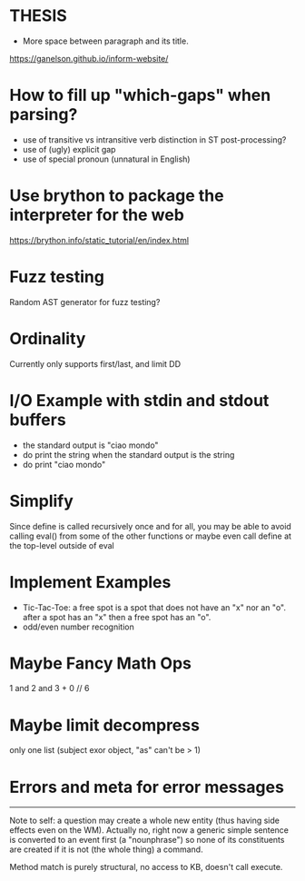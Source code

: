 # THESIS
- More space between paragraph and its title.



https://ganelson.github.io/inform-website/

# How to fill up "which-gaps" when parsing?
- use of transitive vs intransitive verb distinction in ST post-processing?
- use of (ugly) explicit gap
- use of special pronoun (unnatural in English)

# Use brython to package the interpreter for the web
https://brython.info/static_tutorial/en/index.html

# Fuzz testing
Random AST generator for fuzz testing?

# Ordinality
Currently only supports first/last, and limit DD

# I/O Example with stdin and stdout buffers
- the standard output is "ciao mondo"
- do print the string when the standard output is the string
- do print "ciao mondo"

# Simplify
Since define is called recursively once and for all, you may be able to avoid calling eval() from some of the other functions or maybe even call define at the top-level outside of eval

# Implement Examples
- Tic-Tac-Toe: a free spot is a spot that does not have an "x" nor an "o". after a spot has an "x" then a free spot has an "o".
- odd/even number recognition

# Maybe Fancy Math Ops
1 and 2 and 3 + 0 // 6

# Maybe limit decompress
only one list (subject exor object, "as" can't be > 1)

# Errors and meta for error messages


---------------------
Note to self: a question may create a whole new entity (thus having side effects even on the WM). Actually no, right now a generic simple sentence is converted to an event first (a "nounphrase") so none of its constituents are created if it is not (the whole thing) a command.

Method match is purely structural, no access to KB, doesn't call execute.

